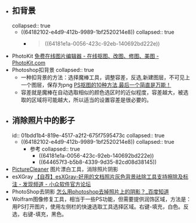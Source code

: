 - ## 扣背景
  collapsed:: true
	- ((64182102-e4d9-412b-9989-1bf2520214e8))
	  collapsed:: true
		- >((64181e1a-0056-423c-92eb-140692bd222e))
- PhotoKit [免费在线图片编辑器 - 在线抠图、改图、修图、美图 - PhotoKit.com](https://photokit.com/?lang=zh)
- Photoshop扣背景
  collapsed:: true
	- 一种扣背景的方法：选择魔棒工具，调整容差，反选,新建图层，不可见上一个图层，保存为png [PS抠图的10种方法,最后一个简直是万能！](https://www.sohu.com/a/139276480_699485)
	- 容差就是魔棒在自动选取相似的颜色选区时的近似程度，容差越大，被选取的区域将可能越大，所以适当的设置容差是很必要的。
- ## 消除照片中的影子
  id:: 01bdd1b4-819e-4517-a2f2-675f7595473c
  collapsed:: true
	- ((64182102-e4d9-412b-9989-1bf2520214e8))
	  collapsed:: true
		- 参考
		  collapsed:: true
			- ((64181e1a-0056-423c-92eb-140692bd222e))
			- ((644657f3-b5b8-4339-9d35-82cd08d38145))
- [PictureCleaner](https://www.cnblogs.com/Charltsing/p/PictureCleaner.html) 图片漂白工具，消除照片阴影
- esXGray [【自荐】esXGray-好用的文档照片灰色背景祛除工具支持擦除及标注 - 发现频道 - 小众软件官方论坛](https://meta.appinn.net/t/topic/28568)
- PhotoShop去阴影 [怎么用photoshop去掉照片上的阴影？_百度知道](https://zhidao.baidu.com/question/584005843.html?qbl=relate_question_2&word=%C5%C4%D6%A4%BC%FE%D5%D5%D3%D0%D2%F5%D3%B0)
- Wolfram图像修复工具，相当于一些PS功能，但需要提供润饰区域，方法是：用PS打开图片，使用左侧栏的快速选取工具选择区域。右键-填充，白色。反选，右键-填充，黑色。
